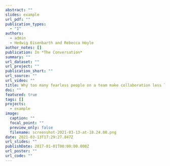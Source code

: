 ```yaml
---
abstract: ""
slides: example
url_pdf: ""
publication_types:
  - "1"
authors:
  - admin
  - Hedwig Eisenbarth and Rebecca Hoyle
author_notes: []
publication: In *The Conversation*
summary: ""
url_dataset: ""
url_project: ""
publication_short: ""
url_source: ""
url_video: ""
title: Why too many fearless people on a team make collaboration less likely
doi: ""
featured: true
tags: []
projects:
  - example
image:
  caption: ""
  focal_point: ""
  preview_only: false
  filename: screenshot-2021-03-13-at-18.24.00.png
date: 2021-03-13T17:29:27.847Z
url_slides: ""
publishDate: 2017-01-01T00:00:00.000Z
url_poster: ""
url_code: ""
---
```

